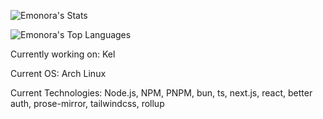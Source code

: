 ![Emonora's Stats](https://github-readme-stats.vercel.app/api?username=Emonora&theme=shades-of-purple&show_icons=true&hide_border=true&count_private=true)

![Emonora's Top Languages](https://github-readme-stats.vercel.app/api/top-langs/?username=Emonora&theme=shades-of-purple&show_icons=true&hide_border=true&layout=compact)

Currently working on: Kel

Current OS: Arch Linux

Current Technologies: Node.js, NPM, PNPM, bun, ts, next.js, react, better auth, prose-mirror, tailwindcss, rollup

